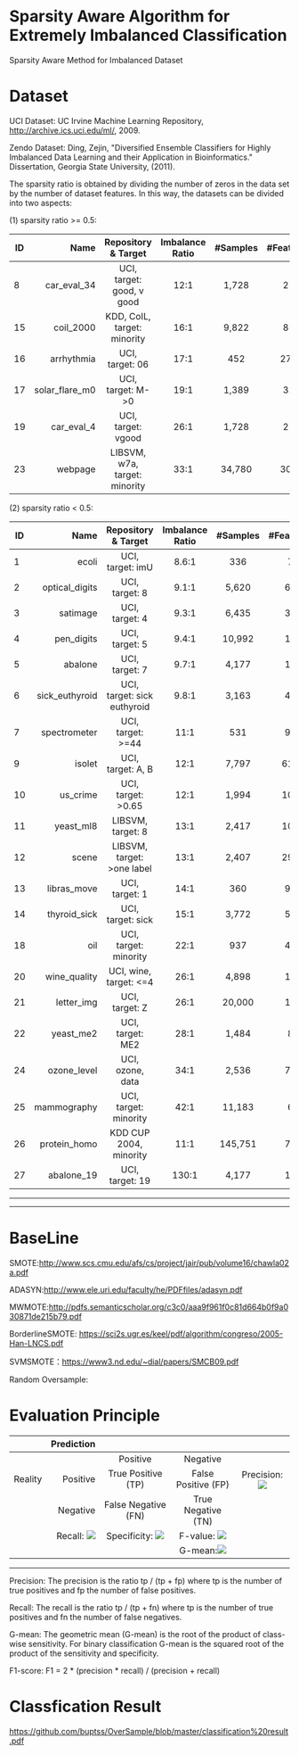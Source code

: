 # Sparsity Aware Algorithm for Extremely Imbalanced Classification
Sparsity Aware Method for Imbalanced Dataset

# Dataset
UCI Dataset: 
UC Irvine Machine Learning Repository, http://archive.ics.uci.edu/ml/, 2009.

Zendo Dataset:
Ding, Zejin, "Diversified Ensemble Classifiers for Highly Imbalanced Data Learning and their Application in Bioinformatics." Dissertation, Georgia State University, (2011).

The sparsity ratio is obtained by dividing the number of zeros in the data set 
by the number of dataset features.
In this way, the datasets can be divided into two aspects:

(1) sparsity ratio >= 0.5:

|   ID | Name     |Repository & Target| Imbalance Ratio| #Samples|#Features| Sparsity Ratio|
| --------   | -----:   | :----: |:----:|:---:|:---:|:---:|
|8|	car_eval_34|	UCI, target: good, v good|	12:1|	1,728|	21|0.7143|
|15|	coil_2000|	KDD, CoIL, target: minority|	16:1|	9,822|	85|0.5558|
|16|	arrhythmia|	UCI, target: 06|	17:1|	452|	278|0.5352|
|17|	solar_flare_m0|	UCI, target: M->0|	19:1|	1,389|	32|0.6875|
|19|	car_eval_4|	UCI, target: vgood|	26:1|	1,728|	21|0.7143|
|23|	webpage|	LIBSVM, w7a, target: minority|	33:1|	34,780|	300|0.9519|

(2) sparsity ratio < 0.5:

|   ID | Name     |Repository & Target| Imbalance Ratio| #Samples|#Features| Sparsity Ratio|
| --------   | -----:   | :----: |:----:|:---:|:---:|:---:|
|  1 | ecoli |UCI, target: imU |   8.6:1    |336|7|0.0017|
|2|	optical_digits|	UCI, target: 8|	9.1:1|	5,620|	64|0.4884|
|3|	satimage|	UCI, target: 4|	9.3:1|	6,435|	36|0.0|
|4|	pen_digits|	UCI, target: 5|	9.4:1|	10,992|	16|0.1283|
|5|	abalone	|UCI, target: 7|	9.7:1|	4,177|	10|0.2000|
|6|	sick_euthyroid|	UCI, target: sick euthyroid|	9.8:1|	3,163|	42|0.4360|
|7|	spectrometer|	UCI, target: >=44|	11:1|	531|	93|0.0|
|9|	isolet|	UCI, target: A, B|	12:1|	7,797|	617|0.0036|
|10|	us_crime|	UCI, target: >0.65|	12:1|	1,994|	100|0.0554|
|11|	yeast_ml8|	LIBSVM, target: 8|	13:1|	2,417|	103|0.0|
|12|	scene|	LIBSVM, target: >one label|	13:1|	2,407|	294|0.0115|
|13|	libras_move|	UCI, target: 1|	14:1|	360|	90|0.0001|
|14|	thyroid_sick|	UCI, target: sick|	15:1|	3,772|	52|0.4623|
|18|	oil| UCI, target: minority|	22:1|	937|	49|0.0758|
|20|	wine_quality|	UCI, wine, target: <=4|	26:1|	4,898|	11|0.0004|
|21|	letter_img|	UCI, target: Z|	26:1|	20,000|	16|0.0262|
|22	|yeast_me2|	UCI, target: ME2|	28:1|	1,484|	8|0.1241|
|24|	ozone_level|	UCI, ozone, data|	34:1|	2,536|	72|0.0129|
|25|	mammography|	UCI, target: minority|	42:1|	11,183|	6|0.0000|
|26|	protein_homo|	KDD CUP 2004, minority|	11:1|	145,751|	74|0.0079|
|27|	abalone_19|	UCI, target: 19|	130:1|	4,177|	10|0.2000|
--------------------- 


--------------------- 

# BaseLine
SMOTE:http://www.scs.cmu.edu/afs/cs/project/jair/pub/volume16/chawla02a.pdf

ADASYN:http://www.ele.uri.edu/faculty/he/PDFfiles/adasyn.pdf

MWMOTE:http://pdfs.semanticscholar.org/c3c0/aaa9f961f0c81d664b0f9a030871de215b79.pdf

BorderlineSMOTE: https://sci2s.ugr.es/keel/pdf/algorithm/congreso/2005-Han-LNCS.pdf

SVMSMOTE：https://www3.nd.edu/~dial/papers/SMCB09.pdf

Random Oversample: 

# Evaluation Principle

|         | Prediction     ||||
| --------   | -----:   | :----: |:----:|:---:|
|         | |Positive      |   Negative    |
| Reality        | Positive      |   True Positive (TP)   | False Positive (FP)|Precision: <img src="http://latex.codecogs.com/gif.latex?\frac{TP}{TP+FP}"/>
|        | Negative      |   False Negative (FN)    | True Negative (TN)|
|        | Recall: <img src="http://latex.codecogs.com/gif.latex?\frac{TP}{TP+FN}"/>      |   Specificity: <img src="http://latex.codecogs.com/gif.latex?\frac{TN}{FP+TN}"/>   | F-value: <img src="http://latex.codecogs.com/gif.latex?\frac{2*recall*precision}{recall+precision}"/>|
|   |   |   |G-mean:<img src="http://latex.codecogs.com/gif.latex?\sqrt{recall * specificity}"/>|
--------------------- 

Precision: The precision is the ratio tp / (tp + fp) where tp is the number of true positives and fp the number of false positives. 

Recall: The recall is the ratio tp / (tp + fn) where tp is the number of true positives and fn the number of false negatives.

G-mean: The geometric mean (G-mean) is the root of the product of class-wise sensitivity. 
For binary classification G-mean is the squared root of the product of the sensitivity and specificity.

F1-score: F1 = 2 * (precision * recall) / (precision + recall)

# Classfication Result
https://github.com/buptss/OverSample/blob/master/classification%20result.pdf